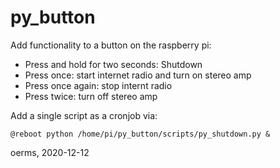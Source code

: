# py_button

Add functionality to a button on the raspberry pi:
* Press and hold for two seconds: Shutdown
* Press once: start internet radio and turn on stereo amp
* Press once again: stop internt radio
* Press twice: turn off stereo amp

Add a single script as a cronjob via:
```cron
@reboot python /home/pi/py_button/scripts/py_shutdown.py &
```

oerms, 2020-12-12
